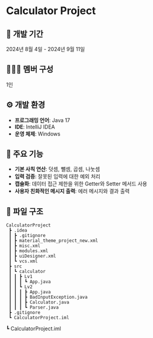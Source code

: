 # Calculator Project

## 📅 개발 기간
2024년 8월 4일 - 2024년 9월 11일

## 🧑‍🤝‍🧑 멤버 구성
1인

## ⚙️ 개발 환경
- **프로그래밍 언어**: Java 17
- **IDE**: IntelliJ IDEA
- **운영 체제**: Windows

## 📌 주요 기능
- **기본 사칙 연산**: 덧셈, 뺄셈, 곱셈, 나눗셈
- **입력 검증**: 잘못된 입력에 대한 예외 처리
- **캡슐화**: 데이터 접근 제한을 위한 Getter와 Setter 메서드 사용
- **사용자 친화적인 메시지 출력**: 에러 메시지와 결과 출력

## 📁 파일 구조
```
CalculatorProject
 ┣ .idea
 ┃ ┣ .gitignore
 ┃ ┣ material_theme_project_new.xml
 ┃ ┣ misc.xml
 ┃ ┣ modules.xml
 ┃ ┣ uiDesigner.xml
 ┃ ┗ vcs.xml
 ┣ src
 ┃ ┗ calculator
 ┃ ┃ ┣ Lv1
 ┃ ┃ ┃ ┗ App.java
 ┃ ┃ ┗ Lv2
 ┃ ┃ ┃ ┣ App.java
 ┃ ┃ ┃ ┣ BadInputException.java
 ┃ ┃ ┃ ┣ Calculator.java
 ┃ ┃ ┃ ┗ Parser.java
 ┣ .gitignore
 ┗ CalculatorProject.iml
```

 ┗ CalculatorProject.iml
